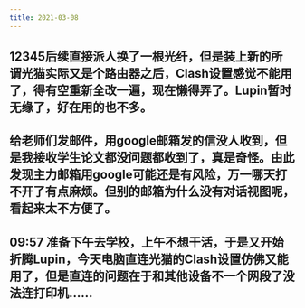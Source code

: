 ```yaml
---
title: 2021-03-08
---
```


## 12345后续直接派人换了一根光纤，但是装上新的所谓光猫实际又是个路由器之后，Clash设置感觉不能用了，得有空重新全改一遍，现在懒得弄了。Lupin暂时无缘了，好在用的也不多。
## 给老师们发邮件，用google邮箱发的信没人收到，但是我接收学生论文都没问题都收到了，真是奇怪。由此发现主力邮箱用google可能还是有风险，万一哪天打不开了有点麻烦。但别的邮箱为什么没有对话视图呢，看起来太不方便了。
##
## 09:57 准备下午去学校，上午不想干活，于是又开始折腾Lupin，今天电脑直连光猫的Clash设置仿佛又能用了，但是直连的问题在于和其他设备不一个网段了没法连打印机……
